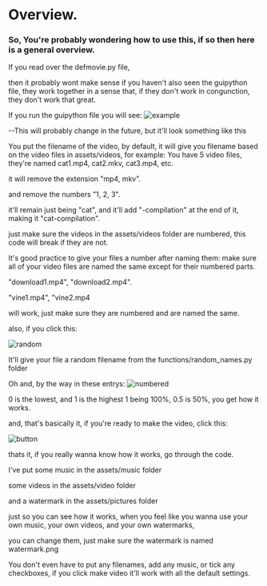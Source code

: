 # Overview.
### So, You're probably wondering how to use this, if so then here is a general overview.

If you read over the defmovie.py file,

then it probably wont make sense if you haven't also seen the guipython file, they work together in a sense that, if they don't work in congunction, they don't work that great.

If you run the guipython file you will see:
![example](/assets/thumbnails/filename_picture.png)

--This will probably change in the future, but it'll look something like this

You put the filename of the video, by default, it will give you filename based
on the video files in assets/videos, for example:
You have 5 video files, they're named cat1.mp4, cat2.mkv, cat3.mp4, etc.

it will remove the extension "mp4, mkv".

and remove the numbers "1, 2, 3".

it'll remain just being "cat", and it'll add "-compilation" at the end of it, making it "cat-compilation".

just make sure the videos in the assets/videos folder are numbered, this code will break if they are not.

It's good practice to give your files a number after naming them: make sure all of your video files are named the same except for their numbered parts.

"download1.mp4", "download2.mp4".

"vine1.mp4", "vine2.mp4

will work, just make sure they are numbered and are named the same.

also, if you click this:

![random](/assets/thumbnails/random_picture.png)

It'll give your file a random filename from the functions/random_names.py folder

Oh and, by the way in these entrys:
![numbered](/assets/thumbnails/numbered.png)

0 is the lowest, and 1 is the highest
1 being 100%, 0.5 is 50%, you get how it works.

and, that's basically it, if you're ready to make the video, click this:

![button](/assets/thumbnails/button.png)

thats it, if you really wanna know how it works, go through the code.

I've put some music in the assets/music folder

some videos in the assets/video folder

and a watermark in the assets/pictures folder

just so you can see how it works, when you feel like you wanna use your own music, your own videos, and your own watermarks, 

you can change them, just make sure the watermark is named watermark.png

You don't even have to put any filenames, add any music, or tick any checkboxes, if you click make video it'll work with all the default settings.

